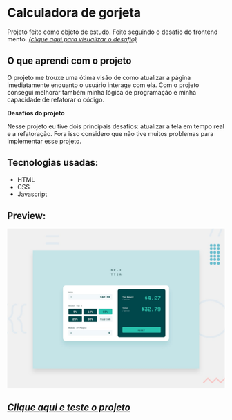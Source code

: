 # Calculadora de gorjeta

Projeto feito como objeto de estudo. Feito seguindo o desafio do frontend mento. _[(clique aqui para visualizar o desafio)](https://www.frontendmentor.io/challenges/tip-calculator-app-ugJNGbJUX)_

## **O que aprendi com o projeto**

O projeto me trouxe uma ótima visão de como atualizar a página imediatamente enquanto o usuário interage com ela. Com o projeto consegui melhorar também minha lógica de programação e minha capacidade de refatorar o código.

**Desafios do projeto**

Nesse projeto eu tive dois principais desafios: atualizar a tela em tempo real e a refatoração. Fora isso considero que não tive muitos problemas para implementar esse projeto.

## **Tecnologias usadas:**

- HTML
- CSS
- Javascript

## **Preview:**

![Preview image](./images/desktop-preview.jpg)

## **_[Clique aqui e teste o projeto](https://l-wendell.github.io/tip-calculator/)_**
